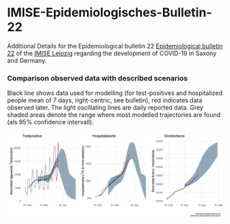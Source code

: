 # IMISE-Epidemiologisches-Bulletin-22

Additional Details for the Epidemiological bulletin 22 [ Epidemiological bulletin 22](https://www.imise.uni-leipzig.de/sites/www.imise.uni-leipzig.de/files/files/uploads/Medien/bulletin22_covid19_sachsens_2021_03-21_website.pdf) of the [IMISE Leipzig](https://www.imise.uni-leipzig.de/) regarding the development of COVID-19 in Saxony and Germany.


### Comparison observed data with described scenarios

Black line shows data used for modelling (for test-positives and hospitalized people mean of 7 days, right-centric, see bulletin), red indicates data observed later.
The light oscillating lines are daily reported data. Grey shaded areas denote the range where most modelled trajectories are found (als 95% confidence intervall).

![](results/b22git_s03_1_comparison_SimuBulletin22_vs_observed.jpeg "Update scenarios vs observation")
